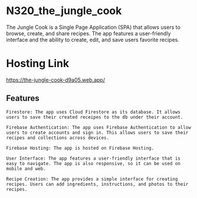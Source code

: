 # N320_the_jungle_cook

The Jungle Cook is a Single Page Application (SPA) that allows users to browse, create, and share recipes. The app features a user-friendly interface and the ability to create, edit, and save users favorite recipes.

# Hosting Link

https://the-jungle-cook-d9a05.web.app/

## Features

    Firestore: The app uses Cloud Firestore as its database. It allows users to save their created receipes to the db under their account.

    Firebase Authentication: The app uses Firebase Authentication to allow users to create accounts and sign in. This allows users to save their recipes and collections across devices.

    Firebase Hosting: The app is hosted on Firebase Hosting.

    User Interface: The app features a user-friendly interface that is easy to navigate. The app is also responsive, so it can be used on mobile and web.

    Recipe Creation: The app provides a simple interface for creating recipes. Users can add ingredients, instructions, and photos to their recipes.
